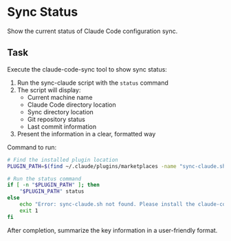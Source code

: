 # Sync Status

Show the current status of Claude Code configuration sync.

## Task

Execute the claude-code-sync tool to show sync status:

1. Run the sync-claude script with the `status` command
2. The script will display:
   - Current machine name
   - Claude Code directory location
   - Sync directory location
   - Git repository status
   - Last commit information
3. Present the information in a clear, formatted way

Command to run:
```bash
# Find the installed plugin location
PLUGIN_PATH=$(find ~/.claude/plugins/marketplaces -name "sync-claude.sh" -type f 2>/dev/null | head -1)

# Run the status command
if [ -n "$PLUGIN_PATH" ]; then
    "$PLUGIN_PATH" status
else
    echo "Error: sync-claude.sh not found. Please install the claude-code-sync plugin first."
    exit 1
fi
```

After completion, summarize the key information in a user-friendly format.
